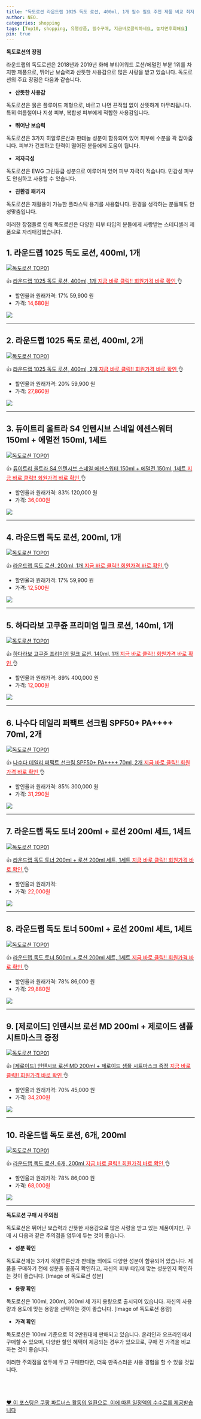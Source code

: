 ```yaml
---
title: "독도로션 라운드랩 1025 독도 로션, 400ml, 1개 필수 필요 추천 제품 비교 최저 가격 비교 장점 구매 후기 구매평"
author: NEO.
categories: shopping
tags: [Top10, shopping, 유행상품, 필수구매, 지금바로클릭하세요, 놓치면후회해요]
pin: true
---
```

**독도로션의 장점**

라운드랩의 독도로션은 2018년과 2019년 화해 뷰티어워드 로션/에멀전 부분 1위를 차지한 제품으로, 뛰어난 보습력과 산뜻한 사용감으로 많은 사랑을 받고 있습니다. 독도로션의 주요 장점은 다음과 같습니다.

* **산뜻한 사용감**

독도로션은 묽은 플루이드 제형으로, 바르고 나면 끈적임 없이 산뜻하게 마무리됩니다. 특히 여름철이나 지성 피부, 복합성 피부에게 적합한 사용감입니다.

* **뛰어난 보습력**

독도로션은 3가지 히알루론산과 판테놀 성분이 함유되어 있어 피부에 수분을 꽉 잡아줍니다. 피부가 건조하고 탄력이 떨어진 분들에게 도움이 됩니다.

* **저자극성**

독도로션은 EWG 그린등급 성분으로 이루어져 있어 피부 자극이 적습니다. 민감성 피부도 안심하고 사용할 수 있습니다.

* **친환경 패키지**

독도로션은 재활용이 가능한 플라스틱 용기를 사용합니다. 환경을 생각하는 분들께도 안성맞춤입니다.

이러한 장점들로 인해 독도로션은 다양한 피부 타입의 분들에게 사랑받는 스테디셀러 제품으로 자리매김했습니다.

   

## 1. 라운드랩 1025 독도 로션, 400ml, 1개

[![독도로션 TOP01](https://thumbnail9.coupangcdn.com/thumbnails/remote/490x490ex/image/retail/images/4531142899274631-201bed84-fbef-4733-a59b-97b446a7787a.jpg)](https://link.coupang.com/re/AFFSDP?lptag=AF3617701&subid=GithubCoopas&pageKey=6216457137&traceid=V0-153&itemId=6683983547&vendorItemId=73191776348)


👍 [라운드랩 1025 독도 로션, 400ml, 1개 <font color=red> 지금 바로 클릭!! 회원가격 바로 확인 </font> ](https://link.coupang.com/re/AFFSDP?lptag=AF3617701&subid=GithubCoopas&pageKey=6216457137&traceid=V0-153&itemId=6683983547&vendorItemId=73191776348) 👌 


- 할인율과 원래가격: 17%  59,900   원
- 가격: <span style='color:red'>14,680원</span>

[![](/discount_price.png)](https://link.coupang.com/re/AFFSDP?lptag=AF3617701&subid=GithubCoopas&pageKey=6216457137&traceid=V0-153&itemId=6683983547&vendorItemId=73191776348)

---


   

## 2. 라운드랩 1025 독도 로션, 400ml, 2개

[![독도로션 TOP01](https://thumbnail6.coupangcdn.com/thumbnails/remote/490x490ex/image/retail/images/82f2a042-1bd9-44d0-b078-3be96a904f067875560311196217343.png)](https://link.coupang.com/re/AFFSDP?lptag=AF3617701&subid=GithubCoopas&pageKey=6216457137&traceid=V0-153&itemId=19168023848&vendorItemId=86286322640)


👍 [라운드랩 1025 독도 로션, 400ml, 2개 <font color=red> 지금 바로 클릭!! 회원가격 바로 확인 </font> ](https://link.coupang.com/re/AFFSDP?lptag=AF3617701&subid=GithubCoopas&pageKey=6216457137&traceid=V0-153&itemId=19168023848&vendorItemId=86286322640) 👌 


- 할인율과 원래가격: 20%  59,900   원
- 가격: <span style='color:red'>27,860원</span>

[![](/discount_price.png)](https://link.coupang.com/re/AFFSDP?lptag=AF3617701&subid=GithubCoopas&pageKey=6216457137&traceid=V0-153&itemId=19168023848&vendorItemId=86286322640)

---


   

## 3. 듀이트리 울트라 S4 인텐시브 스네일 에센스워터 150ml + 에멀전 150ml, 1세트

[![독도로션 TOP01](https://thumbnail8.coupangcdn.com/thumbnails/remote/490x490ex/image/retail/images/5376160449856283-833a0885-b196-49df-b7e6-2f23b29a19cc.jpg)](https://link.coupang.com/re/AFFSDP?lptag=AF3617701&subid=GithubCoopas&pageKey=7370908802&traceid=V0-153&itemId=19013401066&vendorItemId=72509441701)


👍 [듀이트리 울트라 S4 인텐시브 스네일 에센스워터 150ml + 에멀전 150ml, 1세트 <font color=red> 지금 바로 클릭!! 회원가격 바로 확인 </font> ](https://link.coupang.com/re/AFFSDP?lptag=AF3617701&subid=GithubCoopas&pageKey=7370908802&traceid=V0-153&itemId=19013401066&vendorItemId=72509441701) 👌 


- 할인율과 원래가격: 83%  120,000   원
- 가격: <span style='color:red'>36,000원</span>

[![](/discount_price.png)](https://link.coupang.com/re/AFFSDP?lptag=AF3617701&subid=GithubCoopas&pageKey=7370908802&traceid=V0-153&itemId=19013401066&vendorItemId=72509441701)

---


   

## 4. 라운드랩 독도 로션, 200ml, 1개

[![독도로션 TOP01](https://thumbnail9.coupangcdn.com/thumbnails/remote/490x490ex/image/retail/images/1701395719541016-8cb33080-b834-4073-b258-70e18d4f4e01.png)](https://link.coupang.com/re/AFFSDP?lptag=AF3617701&subid=GithubCoopas&pageKey=6216457137&traceid=V0-153&itemId=2451494326&vendorItemId=70445138158)


👍 [라운드랩 독도 로션, 200ml, 1개 <font color=red> 지금 바로 클릭!! 회원가격 바로 확인 </font> ](https://link.coupang.com/re/AFFSDP?lptag=AF3617701&subid=GithubCoopas&pageKey=6216457137&traceid=V0-153&itemId=2451494326&vendorItemId=70445138158) 👌 


- 할인율과 원래가격: 17%  59,900   원
- 가격: <span style='color:red'>12,500원</span>

[![](/discount_price.png)](https://link.coupang.com/re/AFFSDP?lptag=AF3617701&subid=GithubCoopas&pageKey=6216457137&traceid=V0-153&itemId=2451494326&vendorItemId=70445138158)

---


   

## 5. 하다라보 고쿠쥰 프리미엄 밀크 로션, 140ml, 1개

[![독도로션 TOP01](https://thumbnail10.coupangcdn.com/thumbnails/remote/490x490ex/image/rs_quotation_api/dknj8hab/18073a92fa674e838b3750a4768aa882.jpg)](https://link.coupang.com/re/AFFSDP?lptag=AF3617701&subid=GithubCoopas&pageKey=5690364231&traceid=V0-153&itemId=9420745770&vendorItemId=76705692164)


👍 [하다라보 고쿠쥰 프리미엄 밀크 로션, 140ml, 1개 <font color=red> 지금 바로 클릭!! 회원가격 바로 확인 </font> ](https://link.coupang.com/re/AFFSDP?lptag=AF3617701&subid=GithubCoopas&pageKey=5690364231&traceid=V0-153&itemId=9420745770&vendorItemId=76705692164) 👌 


- 할인율과 원래가격: 89%  400,000   원
- 가격: <span style='color:red'>12,000원</span>

[![](/discount_price.png)](https://link.coupang.com/re/AFFSDP?lptag=AF3617701&subid=GithubCoopas&pageKey=5690364231&traceid=V0-153&itemId=9420745770&vendorItemId=76705692164)

---


   

## 6. 나수다 데일리 퍼팩트 선크림 SPF50+ PA++++ 70ml, 2개

[![독도로션 TOP01](https://thumbnail7.coupangcdn.com/thumbnails/remote/490x490ex/image/vendor_inventory/04e9/80796023030fae31e7cf887de15b9a1860cb4aac50829bdb13c91b2949bd.jpg)](https://link.coupang.com/re/AFFSDP?lptag=AF3617701&subid=GithubCoopas&pageKey=1999285406&traceid=V0-153&itemId=7368098761&vendorItemId=77081418643)


👍 [나수다 데일리 퍼팩트 선크림 SPF50+ PA++++ 70ml, 2개 <font color=red> 지금 바로 클릭!! 회원가격 바로 확인 </font> ](https://link.coupang.com/re/AFFSDP?lptag=AF3617701&subid=GithubCoopas&pageKey=1999285406&traceid=V0-153&itemId=7368098761&vendorItemId=77081418643) 👌 


- 할인율과 원래가격: 85%  300,000   원
- 가격: <span style='color:red'>31,290원</span>

[![](/discount_price.png)](https://link.coupang.com/re/AFFSDP?lptag=AF3617701&subid=GithubCoopas&pageKey=1999285406&traceid=V0-153&itemId=7368098761&vendorItemId=77081418643)

---


   

## 7. 라운드랩 독도 토너 200ml + 로션 200ml 세트, 1세트

[![독도로션 TOP01](https://thumbnail9.coupangcdn.com/thumbnails/remote/490x490ex/image/retail/images/4089689149547748-3cdc53a9-9448-4a1f-ba79-553af99a0921.jpg)](https://link.coupang.com/re/AFFSDP?lptag=AF3617701&subid=GithubCoopas&pageKey=6373126410&traceid=V0-153&itemId=13507841231&vendorItemId=80761919972)


👍 [라운드랩 독도 토너 200ml + 로션 200ml 세트, 1세트 <font color=red> 지금 바로 클릭!! 회원가격 바로 확인 </font> ](https://link.coupang.com/re/AFFSDP?lptag=AF3617701&subid=GithubCoopas&pageKey=6373126410&traceid=V0-153&itemId=13507841231&vendorItemId=80761919972) 👌 


- 할인율과 원래가격: 
- 가격: <span style='color:red'>22,000원</span>

[![](/discount_price.png)](https://link.coupang.com/re/AFFSDP?lptag=AF3617701&subid=GithubCoopas&pageKey=6373126410&traceid=V0-153&itemId=13507841231&vendorItemId=80761919972)

---


   

## 8. 라운드랩 독도 토너 500ml + 로션 200ml 세트, 1세트

[![독도로션 TOP01](https://thumbnail10.coupangcdn.com/thumbnails/remote/490x490ex/image/retail/images/2422274665120793-2a898ec6-7477-460b-8a6e-7ed57067479f.jpg)](https://link.coupang.com/re/AFFSDP?lptag=AF3617701&subid=GithubCoopas&pageKey=5065206671&traceid=V0-153&itemId=6845865291&vendorItemId=74138477804)


👍 [라운드랩 독도 토너 500ml + 로션 200ml 세트, 1세트 <font color=red> 지금 바로 클릭!! 회원가격 바로 확인 </font> ](https://link.coupang.com/re/AFFSDP?lptag=AF3617701&subid=GithubCoopas&pageKey=5065206671&traceid=V0-153&itemId=6845865291&vendorItemId=74138477804) 👌 


- 할인율과 원래가격: 78%  86,000   원
- 가격: <span style='color:red'>29,880원</span>

[![](/discount_price.png)](https://link.coupang.com/re/AFFSDP?lptag=AF3617701&subid=GithubCoopas&pageKey=5065206671&traceid=V0-153&itemId=6845865291&vendorItemId=74138477804)

---


   

## 9. [제로이드] 인텐시브 로션 MD 200ml + 제로이드 샘플 시트마스크 증정

[![독도로션 TOP01](https://thumbnail7.coupangcdn.com/thumbnails/remote/490x490ex/image/vendor_inventory/0f64/2dbcd92c5b233b81afcc5fc7ebaaf0b72e171f58c34841357f5c3341457b.jpg)](https://link.coupang.com/re/AFFSDP?lptag=AF3617701&subid=GithubCoopas&pageKey=7183475050&traceid=V0-153&itemId=18121676715&vendorItemId=83701294949)


👍 [[제로이드] 인텐시브 로션 MD 200ml + 제로이드 샘플 시트마스크 증정 <font color=red> 지금 바로 클릭!! 회원가격 바로 확인 </font> ](https://link.coupang.com/re/AFFSDP?lptag=AF3617701&subid=GithubCoopas&pageKey=7183475050&traceid=V0-153&itemId=18121676715&vendorItemId=83701294949) 👌 


- 할인율과 원래가격: 70%  45,000   원
- 가격: <span style='color:red'>34,200원</span>

[![](/discount_price.png)](https://link.coupang.com/re/AFFSDP?lptag=AF3617701&subid=GithubCoopas&pageKey=7183475050&traceid=V0-153&itemId=18121676715&vendorItemId=83701294949)

---


   

## 10. 라운드랩 독도 로션, 6개, 200ml

[![독도로션 TOP01](https://thumbnail7.coupangcdn.com/thumbnails/remote/490x490ex/image/retail/images/9150480e-738c-4490-8094-bb818cd298744816290561136292196.png)](https://link.coupang.com/re/AFFSDP?lptag=AF3617701&subid=GithubCoopas&pageKey=7709081982&traceid=V0-153&itemId=20659928429&vendorItemId=86285864712)


👍 [라운드랩 독도 로션, 6개, 200ml <font color=red> 지금 바로 클릭!! 회원가격 바로 확인 </font> ](https://link.coupang.com/re/AFFSDP?lptag=AF3617701&subid=GithubCoopas&pageKey=7709081982&traceid=V0-153&itemId=20659928429&vendorItemId=86285864712) 👌 


- 할인율과 원래가격: 78%  86,000   원
- 가격: <span style='color:red'>68,000원</span>

[![](/discount_price.png)](https://link.coupang.com/re/AFFSDP?lptag=AF3617701&subid=GithubCoopas&pageKey=7709081982&traceid=V0-153&itemId=20659928429&vendorItemId=86285864712)

---
**독도로션 구매 시 주의점**

독도로션은 뛰어난 보습력과 산뜻한 사용감으로 많은 사랑을 받고 있는 제품이지만, 구매 시 다음과 같은 주의점을 염두에 두는 것이 좋습니다.

* **성분 확인**

독도로션에는 3가지 히알루론산과 판테놀 외에도 다양한 성분이 함유되어 있습니다. 제품을 구매하기 전에 성분을 꼼꼼히 확인하고, 자신의 피부 타입에 맞는 성분인지 확인하는 것이 좋습니다.
[Image of 독도로션 성분]

* **용량 확인**

독도로션은 100ml, 200ml, 300ml 세 가지 용량으로 출시되어 있습니다. 자신의 사용량과 용도에 맞는 용량을 선택하는 것이 좋습니다.
[Image of 독도로션 용량]

* **가격 확인**

독도로션은 100ml 기준으로 약 2만원대에 판매되고 있습니다. 온라인과 오프라인에서 구매할 수 있으며, 다양한 할인 혜택이 제공되는 경우가 있으므로, 구매 전 가격을 비교하는 것이 좋습니다.

이러한 주의점을 염두에 두고 구매한다면, 더욱 만족스러운 사용 경험을 할 수 있을 것입니다.<br><br><br><br><br> [ ❤  이 포스팅은 쿠팡 파트너스 활동의 일환으로, 이에 따른 일정액의 수수료를 제공받습니다](https://link.coupang.com/a/bcEFyh)